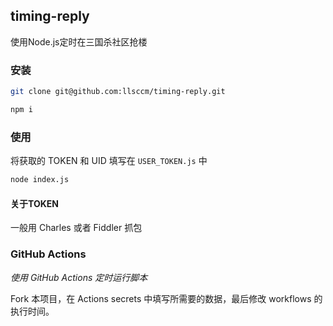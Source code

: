 ## timing-reply
使用Node.js定时在三国杀社区抢楼

### 安装
```bash
git clone git@github.com:llsccm/timing-reply.git

npm i

```
### 使用
将获取的 TOKEN 和 UID 填写在 `USER_TOKEN.js` 中
```bash
node index.js
```

#### 关于TOKEN

一般用 Charles 或者 Fiddler 抓包

### GitHub Actions

*使用 GitHub Actions 定时运行脚本*

Fork 本项目，在 Actions secrets 中填写所需要的数据，最后修改 workflows 的执行时间。

